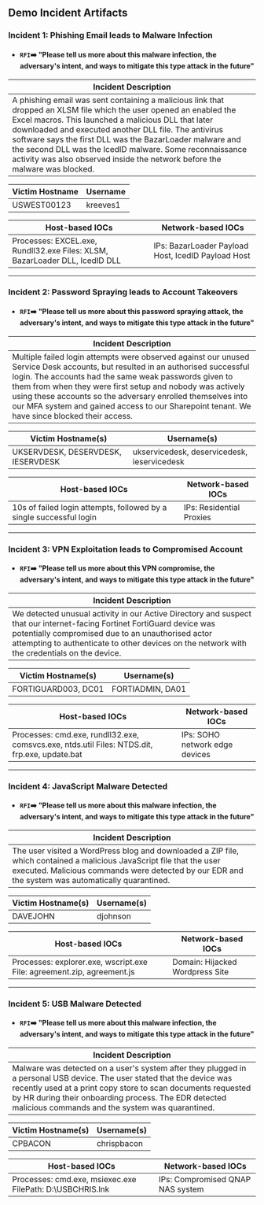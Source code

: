 ## Demo Incident Artifacts

### Incident 1: Phishing Email leads to Malware Infection
- #### `RFI`➡️ "Please tell us more about this malware infection, the adversary's intent, and ways to mitigate this type attack in the future"

| Incident Description |
|---|
| A phishing email was sent containing a malicious link that dropped an XLSM file which the user opened an enabled the Excel macros. This launched a malicious DLL that later downloaded and executed another DLL file. The antivirus software says the first DLL was the BazarLoader malware and the second DLL was the IcedID malware. Some reconnaissance activity was also observed inside the network before the malware was blocked. | 

| Victim Hostname | Username |
|---|---|
| USWEST00123 | kreeves1 |

| Host-based IOCs | Network-based IOCs |
|---|---|
| Processes: EXCEL.exe, Rundll32.exe Files: XLSM, BazarLoader DLL, IcedID DLL | IPs: BazarLoader Payload Host, IcedID Payload Host |

---

### Incident 2: Password Spraying leads to Account Takeovers
- #### `RFI`➡️ "Please tell us more about this password spraying attack, the adversary's intent, and ways to mitigate this type attack in the future"

| Incident Description |
|---|
| Multiple failed login attempts were observed against our unused Service Desk accounts, but resulted in an authorised successful login. The accounts had the same weak passwords given to them from when they were first setup and nobody was actively using these accounts so the adversary enrolled themselves into our MFA system and gained access to our Sharepoint tenant. We have since blocked their access. | 

| Victim Hostname(s) | Username(s) |
|---|---|
| UKSERVDESK, DESERVDESK, IESERVDESK | ukservicedesk, deservicedesk, ieservicedesk |

| Host-based IOCs | Network-based IOCs |
|---|---|
| 10s of failed login attempts, followed by a single successful login | IPs: Residential Proxies |

---

### Incident 3: VPN Exploitation leads to Compromised Account
- #### `RFI`➡️ "Please tell us more about this VPN compromise, the adversary's intent, and ways to mitigate this type attack in the future"

| Incident Description |
|---|
| We detected unusual activity in our Active Directory and suspect that our internet-facing Fortinet FortiGuard device was potentially compromised due to an unauthorised actor attempting to authenticate to other devices on the network with the credentials on the device. | 

| Victim Hostname(s) | Username(s) |
|---|---|
| FORTIGUARD003, DC01 | FORTIADMIN, DA01 |

| Host-based IOCs | Network-based IOCs |
|---|---|
| Processes: cmd.exe, rundll32.exe, comsvcs.exe, ntds.util Files: NTDS.dit, frp.exe, update.bat  | IPs: SOHO network edge devices |

---

### Incident 4: JavaScript Malware Detected
- #### `RFI`➡️ "Please tell us more about this malware infection, the adversary's intent, and ways to mitigate this type attack in the future"

| Incident Description |
|---|
| The user visited a WordPress blog and downloaded a ZIP file, which contained a malicious JavaScript file that the user executed. Malicious commands were detected by our EDR and the system was automatically quarantined. | 

| Victim Hostname(s) | Username(s) |
|---|---|
| DAVEJOHN | djohnson |

| Host-based IOCs | Network-based IOCs |
|---|---|
| Processes: explorer.exe, wscript.exe File: agreement.zip, agreement.js | Domain: Hijacked Wordpress Site |

---

### Incident 5: USB Malware Detected
- #### `RFI`➡️ "Please tell us more about this malware infection, the adversary's intent, and ways to mitigate this type attack in the future"

| Incident Description |
|---|
| Malware was detected on a user's system after they plugged in a personal USB device. The user stated that the device was recently used at a print copy store to scan documents requested by HR during their onboarding process. The EDR detected malicious commands and the system was quarantined. | 

| Victim Hostname(s) | Username(s) |
|---|---|
| CPBACON | chrispbacon |

| Host-based IOCs | Network-based IOCs |
|---|---|
| Processes: cmd.exe, msiexec.exe FilePath: D:\\USBCHRIS.lnk  | IPs: Compromised QNAP NAS system |
